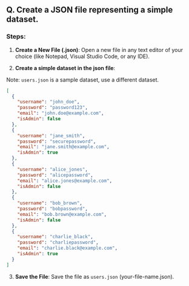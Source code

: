 ## Q. Create a JSON file representing a simple dataset.


### Steps:

1. **Create a New File (.json)**: Open a new file in any text editor of your choice (like Notepad, Visual Studio Code, or any IDE).

3. **Create a simple dataset in the json file**:

Note: `users.json` is a sample dataset, use a different dataset.
```json
[
  {
    "username": "john_doe",
    "password": "password123",
    "email": "john.doe@example.com",
    "isAdmin": false
  },
  {
    "username": "jane_smith",
    "password": "securepassword",
    "email": "jane.smith@example.com",
    "isAdmin": true
  },
  {
    "username": "alice_jones",
    "password": "alicepassword",
    "email": "alice.jones@example.com",
    "isAdmin": false
  },
  {
    "username": "bob_brown",
    "password": "bobpassword",
    "email": "bob.brown@example.com",
    "isAdmin": false
  },
  {
    "username": "charlie_black",
    "password": "charliepassword",
    "email": "charlie.black@example.com",
    "isAdmin": true
  }
]
```
3. **Save the File**: Save the file as `users.json` (your-file-name.json).
